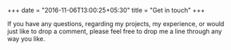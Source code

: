 +++
date = "2016-11-06T13:00:25+05:30"
title = "Get in touch"
+++

If you have any questions, regarding my projects, my experience, or would just like to drop a comment, please feel free to drop me a line through any way you like.
